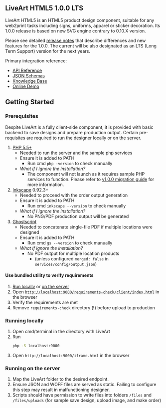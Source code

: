 ## LiveArt HTML5 1.0.0 LTS
LiveArt HTML5 is an HTML5 product design component, suitable for any web2print tasks including signs, uniforms, apparel or sticker decoration. Its 1.0.0 release is based on new SVG engine contrary to 0.10.X version.

Please see detailed [release notes](https://liveart.uservoice.com/knowledgebase/articles/1839169-liveart-v1-0-0) that describe differences and new features for the 1.0.0. The current will be also designated as an LTS (Long Term Support) version for the next years.

Primary integration reference:
- [API Reference](http://liveart.github.io/slate/#introduction)
- [JSON Schemas](SCHEMAS.md)
- [Knowledge Base](https://liveart.uservoice.com/knowledgebase)
- [Online Demo](https://demo.liveartdesigner.com/release/LAJS100/iframe.html)

## Getting Started

### Prerequisites
Despite LiveArt is a fully client-side component, it is provided with basic backend to save designs and prepare production output. Certain pre-requisites are required to run the designer locally or on the server.
1. [PHP 5.5+](http://php.net/downloads.php)
    - Needed to run the server and the sample php services
    - Ensure it is added to PATH
        - Run cmd `php -version` to check manually
    - _What if I ignore the installation?_
        - The component will not launch as it requires sample PHP services to function. Please refer to [v1.0.0 migration guide](https://liveart.uservoice.com/knowledgebase/articles/1839187) for more information.
2. [Inkscape](https://inkscape.org) 0.92.3+
    - Needed to proceed with the order output generation
    - Ensure it is added to PATH
        - Run cmd `inkscape --version` to check manually
    - _What if I ignore the installation?_
        - No PNG/PDF production output will be generated 
3. [Ghostscript](https://www.ghostscript.com/download.html)
    - Needed to concatenate single-file PDF if multiple locations were designed
    - Ensure it is added to PATH
        - Run cmd `gs --version` to check manually
    - _What if ignore the installation?_
        - No PDF output for multiple location products 
            - (unless configured `merged: false` in `services/config/output.json`)

#### Use bundled utility to verify requirements

1. [Run locally](#running-locally) or [on the server](#running-on-the-server)
3. Open [`http://localhost:9000/requirements-check/client/index.html`](http://localhost:9000/requirements-check/client/index.html) in the browser
4. Verify the requirements are met
5. Remove `requirements-check` directory (__!__) before upload to production

### Running locally
1. Open cmd/terminal in the directory with LiveArt
2. Run
    ```bash
    php -S localhost:9000
    ```
3. Open `http://localhost:9000/iframe.html` in the browser

### Running on the server
1. Map the LiveArt folder to the desired endpoint.
2. Ensure JSON and WOFF files are served as static. Failing to configure this step may result in malfunctioning designer.
3. Scripts should have permission to write files into folders `/files` and `/files/uploads` (for sample save design, upload image, and make order)